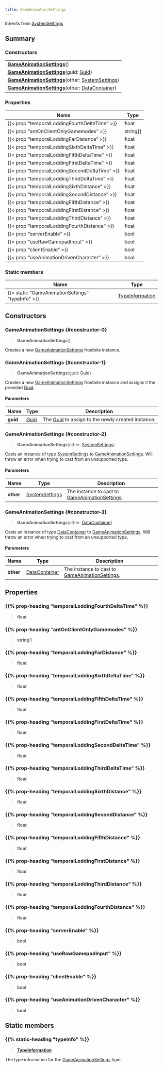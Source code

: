 ```yaml
---
title: GameAnimationSettings
---
```


Inherits from [SystemSettings](/vext/ref/fb/systemsettings)

## Summary

### Constructors

|  |
| --- |
| **[GameAnimationSettings](#constructor-0)**() |
| **[GameAnimationSettings](#constructor-1)**(guid: [Guid](/vext/ref/shared/type/guid)) |
| **[GameAnimationSettings](#constructor-2)**(other: [SystemSettings](/vext/ref/fb/systemsettings)) |
| **[GameAnimationSettings](#constructor-3)**(other: [DataContainer](/vext/ref/shared/type/datacontainer)) |

### Properties

| Name | Type |
| ---- | ---- |
| {{< prop "temporalLoddingFourthDeltaTime" >}} | float |
| {{< prop "antOnClientOnlyGamemodes" >}} | string[] |
| {{< prop "temporalLoddingFarDistance" >}} | float |
| {{< prop "temporalLoddingSixthDeltaTime" >}} | float |
| {{< prop "temporalLoddingFifthDeltaTime" >}} | float |
| {{< prop "temporalLoddingFirstDeltaTime" >}} | float |
| {{< prop "temporalLoddingSecondDeltaTime" >}} | float |
| {{< prop "temporalLoddingThirdDeltaTime" >}} | float |
| {{< prop "temporalLoddingSixthDistance" >}} | float |
| {{< prop "temporalLoddingSecondDistance" >}} | float |
| {{< prop "temporalLoddingFifthDistance" >}} | float |
| {{< prop "temporalLoddingFirstDistance" >}} | float |
| {{< prop "temporalLoddingThirdDistance" >}} | float |
| {{< prop "temporalLoddingFourthDistance" >}} | float |
| {{< prop "serverEnable" >}} | bool |
| {{< prop "useRawGamepadInput" >}} | bool |
| {{< prop "clientEnable" >}} | bool |
| {{< prop "useAnimationDrivenCharacter" >}} | bool |

### Static members

| Name | Type |
| ---- | ---- |
| {{< static "GameAnimationSettings" "typeInfo" >}} | [TypeInformation](/vext/ref/shared/type/typeinformation) |

## Constructors

### GameAnimationSettings {#constructor-0}

> **GameAnimationSettings**()

Creates a new [GameAnimationSettings](/vext/ref/fb/gameanimationsettings) frostbite instance.

### GameAnimationSettings {#constructor-1}

> **GameAnimationSettings**(guid: [Guid](/vext/ref/shared/type/guid))

Creates a new [GameAnimationSettings](/vext/ref/fb/gameanimationsettings) frostbite instance and assigns it the provided [Guid](/vext/ref/shared/type/guid).

#### Parameters

| Name | Type | Description |
| ---- | ---- | ----------- |
| **guid** | [Guid](/vext/ref/shared/type/guid) | The [Guid](/vext/ref/shared/type/guid) to assign to the newly created instance. |

### GameAnimationSettings {#constructor-2}

> **GameAnimationSettings**(other: [SystemSettings](/vext/ref/fb/systemsettings))

Casts an instance of type [SystemSettings](/vext/ref/fb/systemsettings) to [GameAnimationSettings](/vext/ref/fb/gameanimationsettings). Will throw an error when trying to cast from an unsupported type.

#### Parameters

| Name | Type | Description |
| ---- | ---- | ----------- |
| **other** | [SystemSettings](/vext/ref/fb/systemsettings) | The instance to cast to [GameAnimationSettings](/vext/ref/fb/gameanimationsettings). |

### GameAnimationSettings {#constructor-3}

> **GameAnimationSettings**(other: [DataContainer](/vext/ref/shared/type/datacontainer))

Casts an instance of type [DataContainer](/vext/ref/shared/type/datacontainer) to [GameAnimationSettings](/vext/ref/fb/gameanimationsettings). Will throw an error when trying to cast from an unsupported type.

#### Parameters

| Name | Type | Description |
| ---- | ---- | ----------- |
| **other** | [DataContainer](/vext/ref/shared/type/datacontainer) | The instance to cast to [GameAnimationSettings](/vext/ref/fb/gameanimationsettings). |

## Properties

### {{% prop-heading "temporalLoddingFourthDeltaTime" %}}

> **float**

### {{% prop-heading "antOnClientOnlyGamemodes" %}}

> **string**[]

### {{% prop-heading "temporalLoddingFarDistance" %}}

> **float**

### {{% prop-heading "temporalLoddingSixthDeltaTime" %}}

> **float**

### {{% prop-heading "temporalLoddingFifthDeltaTime" %}}

> **float**

### {{% prop-heading "temporalLoddingFirstDeltaTime" %}}

> **float**

### {{% prop-heading "temporalLoddingSecondDeltaTime" %}}

> **float**

### {{% prop-heading "temporalLoddingThirdDeltaTime" %}}

> **float**

### {{% prop-heading "temporalLoddingSixthDistance" %}}

> **float**

### {{% prop-heading "temporalLoddingSecondDistance" %}}

> **float**

### {{% prop-heading "temporalLoddingFifthDistance" %}}

> **float**

### {{% prop-heading "temporalLoddingFirstDistance" %}}

> **float**

### {{% prop-heading "temporalLoddingThirdDistance" %}}

> **float**

### {{% prop-heading "temporalLoddingFourthDistance" %}}

> **float**

### {{% prop-heading "serverEnable" %}}

> **bool**

### {{% prop-heading "useRawGamepadInput" %}}

> **bool**

### {{% prop-heading "clientEnable" %}}

> **bool**

### {{% prop-heading "useAnimationDrivenCharacter" %}}

> **bool**

## Static members

### {{% static-heading "typeInfo" %}}

> **[TypeInformation](/vext/ref/shared/type/typeinformation)**

The type information for the [GameAnimationSettings](/vext/ref/fb/gameanimationsettings) type.

